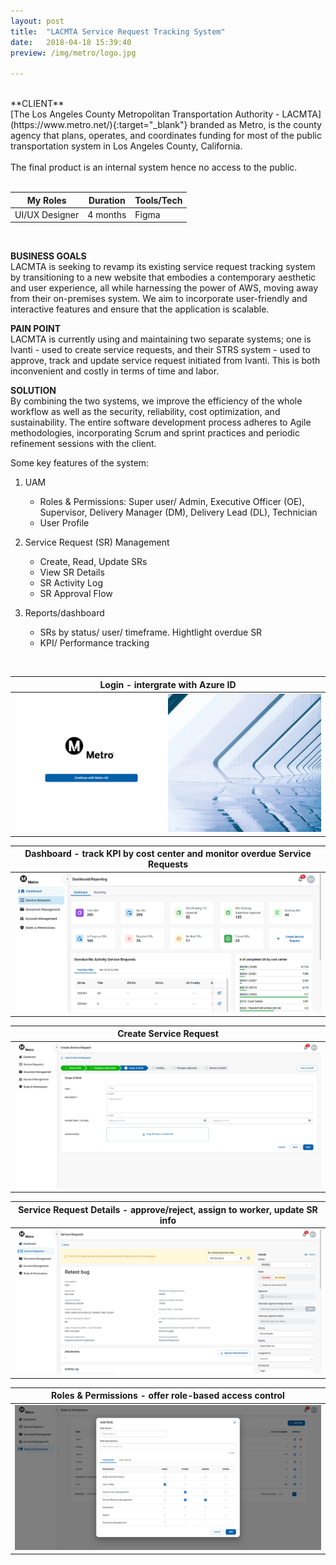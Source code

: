 ```yaml
---
layout: post
title:  "LACMTA Service Request Tracking System"
date:   2018-04-18 15:39:40
preview: /img/metro/logo.jpg

---
```

<br>
**CLIENT** <br>
[The Los Angeles County Metropolitan Transportation Authority - LACMTA](https://www.metro.net/){:target="_blank"} branded as Metro, is the county agency that plans, operates, and coordinates funding for most of the public transportation system in Los Angeles County, California.  <br>
<br>
The final product is an internal system hence no access to the public.
<br><br>

| My Roles            | Duration | Tools/Tech    |
| ------------------- | -------- | ------------- |
| UI/UX Designer      | 4 months | Figma         |


<br>

**BUSINESS GOALS** <br>
LACMTA is seeking to revamp its existing service request tracking system by transitioning to a new website that embodies a contemporary aesthetic and user experience, all while harnessing the power of AWS, moving away from their on-premises system. We aim to incorporate user-friendly and interactive features and ensure that the application is scalable.
<br>

**PAIN POINT** <br>
LACMTA is currently using and maintaining two separate systems; one is Ivanti - used to create service requests, and their STRS system - used to approve, track and update service request initiated from Ivanti. This is both inconvenient and costly in terms of time and labor. 
<br>

**SOLUTION** <br>
By combining the two systems, we improve the efficiency of the whole workflow as well as the security, reliability, cost optimization, and sustainability. The entire software development process adheres to Agile methodologies, incorporating Scrum and sprint practices and periodic refinement sessions with the client.
<br>

Some key features of the system:
1. UAM
   * Roles & Permissions: Super user/ Admin, Executive Officer (OE), Supervisor, Delivery Manager (DM), Delivery Lead (DL), Technician
   * User Profile

2. Service Request (SR) Management
   * Create, Read, Update SRs
   * View SR Details
   * SR Activity Log
   * SR Approval Flow

3. Reports/dashboard
   * SRs by status/ user/ timeframe. Hightlight overdue SR
   * KPI/ Performance tracking 

<br>

| Login - intergrate with Azure ID                                                                                             |
| ------------------------------------------------------------------------------------------------------|
| <img src="/img/metro/qa-srts-nettricity-cloud-identity-login.png" alt="login" title="log-in-screen"  />                       |

| Dashboard - track KPI by cost center and monitor overdue Service Requests                                       |
| ------------------------------------------------------------------------------------------------------|
| <img src="/img/metro/dashboard.png" title="dashboard"  />                       |

| Create Service Request                                        |
| ------------------------------------------------------------------------------------------------------|
| <img src="/img/metro/sr.png" title="create-service-request"  />                       |

| Service Request Details - approve/reject, assign to worker, update SR info                                     |
| ------------------------------------------------------------------------------------------------------|
| <img src="/img/metro/sr-detail.png" title="service-request-detail" />                       |

| Roles & Permissions - offer role-based access control                                     |
| ------------------------------------------------------------------------------------------------------|
| <img src="/img/metro/role.png" title="role" />                       |

<br>
<br>
